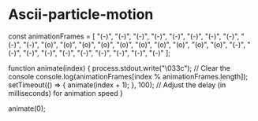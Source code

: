 # Ascii-particle-motion

const animationFrames = [
    "(-)",
    "(-)",
    "(-)",
    "(-)",
    "(-)",
    "(-)",
    "(-)",
    "(-)",
    "(-)",
    "(-)",
    "(o)",
    "(o)",
    "(o)",
    "(o)",
    "(o)",
    "(o)",
    "(o)",
    "(o)",
    "(o)",
    "(o)",
    "(-)",
    "(-)",
    "(-)",
    "(-)",
    "(-)",
    "(-)",
    "(-)",
    "(-)",
    "(-)",
    "(-)"
];

function animate(index) {
    process.stdout.write("\033c"); // Clear the console
    console.log(animationFrames[index % animationFrames.length]);
    setTimeout(() => {
        animate(index + 1);
    }, 100); // Adjust the delay (in milliseconds) for animation speed
}

animate(0);
